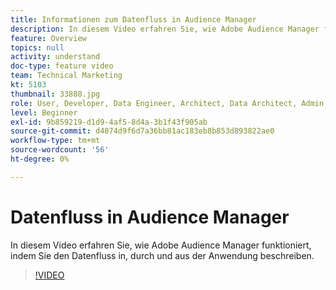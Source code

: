 ```yaml
---
title: Informationen zum Datenfluss in Audience Manager
description: In diesem Video erfahren Sie, wie Adobe Audience Manager funktioniert, indem Sie den Datenfluss in, durch und aus der Anwendung beschreiben.
feature: Overview
topics: null
activity: understand
doc-type: feature video
team: Technical Marketing
kt: 5103
thumbnail: 33888.jpg
role: User, Developer, Data Engineer, Architect, Data Architect, Admin, Leader
level: Beginner
exl-id: 9b859219-d1d9-4af5-8d4a-3b1f43f905ab
source-git-commit: d4874d9f6d7a36bb81ac183eb8b853d893822ae0
workflow-type: tm+mt
source-wordcount: '56'
ht-degree: 0%

---
```


# Datenfluss in Audience Manager

In diesem Video erfahren Sie, wie Adobe Audience Manager funktioniert, indem Sie den Datenfluss in, durch und aus der Anwendung beschreiben.

>[!VIDEO](https://video.tv.adobe.com/v/33888/?quality=12)
